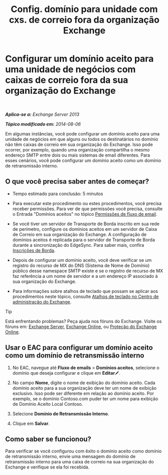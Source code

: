 ﻿---
title: 'Config. domínio para unidade com cxs. de correio fora da organização Exchange'
TOCTitle: Configurar um domínio aceito para uma unidade de negócios com caixas de correio fora da sua organização do Exchange
ms:assetid: ff46310b-5392-4eac-97bc-d39d397e1ce1
ms:mtpsurl: https://technet.microsoft.com/pt-br/library/JJ657737(v=EXCHG.150)
ms:contentKeyID: 50487091
ms.date: 05/22/2018
mtps_version: v=EXCHG.150
ms.translationtype: MT
---

# Configurar um domínio aceito para uma unidade de negócios com caixas de correio fora da sua organização do Exchange

 

_**Aplica-se a:** Exchange Server 2013_

_**Tópico modificado em:** 2014-08-06_

Em algumas instâncias, você pode configurar um domínio aceito para uma unidade de negócios em que alguns ou todos os destinatários no domínio não têm caixas de correio em sua organização do Exchange. Isso pode ocorrer, por exemplo, quando uma organização compartilha o mesmo endereço SMTP entre dois ou mais sistemas de email diferentes. Para esses cenários, você pode configurar um domínio aceito como um domínio de retransmissão interno.

## O que você precisa saber antes de começar?

  - Tempo estimado para conclusão: 5 minutos

  - Para executar este procedimento ou estes procedimentos, você precisa receber permissões. Para ver de que permissões você precisa, consulte o Entrada "Domínios aceitos" no tópico [Permissões de fluxo de email](mail-flow-permissions-exchange-2013-help.md).

  - Se você tiver um servidor de Transporte de Borda inscrito em sua rede de perímetro, configure os domínios aceitos em um servidor de Caixa de Correio em sua organização do Exchange. A configuração de domínios aceitos é replicada para o servidor de Transporte de Borda durante a sincronização do EdgeSync. Para saber mais, confira [Inscrições de Borda](edge-subscriptions-exchange-2013-help.md).

  - Depois de configurar um domínio aceito, você deve verificar se um registro do recurso de MX do DNS (Sistema de Nome de Domínio) público desse namespace SMTP existe e se o registro de recurso de MX faz referência a um nome de servidor e a um endereço IP associado à sua organização do Exchange.

  - Para informações sobre atalhos de teclado que possam se aplicar aos procedimentos neste tópico, consulte [Atalhos de teclado no Centro de administração do Exchange](keyboard-shortcuts-in-the-exchange-admin-center-exchange-online-protection-help.md).


> [!TIP]
> Está enfrentando problemas? Peça ajuda nos fóruns do Exchange. Visite os fóruns em: <A href="https://go.microsoft.com/fwlink/p/?linkid=60612">Exchange Server</A>, <A href="https://go.microsoft.com/fwlink/p/?linkid=267542">Exchange Online</A>, ou <A href="https://go.microsoft.com/fwlink/p/?linkid=285351">Proteção do Exchange Online</A>.



## Usar o EAC para configurar um domínio aceito como um domínio de retransmissão interno

1.  No EAC, navegue até **Fluxo de emails** \> **Domínios aceitos**, selecione o domínio que deseja configurar e clique em **Editar**![Ícone de edição](images/JJ218640.6f53ccb2-1f13-4c02-bea0-30690e6ea71d(EXCHG.150).gif "Ícone de edição").

2.  No campo **Nome**, digite o nome de exibição do domínio aceito. Cada domínio aceito para a sua organização deve ter um nome de exibição exclusivo. Isso pode ser diferente em relação ao domínio aceito. Por exemplo, se o domínio Contoso.com puder ter um nome para exibição de Domínio Aceito Local Contoso.

3.  Selecione **Domínio de Retransmissão Interno**.

4.  Clique em **Salvar**.

## Como saber se funcionou?

Para verificar se você configurou com êxito o domínio aceito como domínio de retransmissão interno, envie uma mensagem do domínio de retransmissão interno para uma caixa de correio na sua organização do Exchange e verifique se ela foi recebida.

